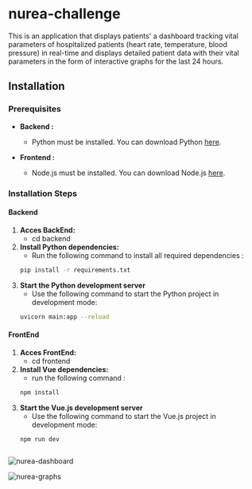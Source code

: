 # nurea-challenge

This is an application that displays patients' a dashboard tracking vital parameters of hospitalized patients (heart rate, temperature, blood pressure) in real-time and displays detailed patient data with their vital parameters in the form of interactive graphs for the last 24 hours.

## Installation

### Prerequisites

- **Backend :**
  - Python must be installed. You can download Python [here](https://www.python.org/downloads/).

- **Frontend :**
  - Node.js must be installed. You can download Node.js [here](https://nodejs.org/).
    
### Installation Steps

#### Backend

1. **Acces BackEnd:**
   - cd backend
2. **Install Python dependencies:**
   - Run the following command to install all required dependencies :
   ```bash
   pip install -r requirements.txt
3. **Start the Python development server**
   - Use the following command to start the Python project in development mode:
   ```bash
   uvicorn main:app --reload

#### FrontEnd

1. **Acces FrontEnd:**
   - cd frontend
2. **Install Vue dependencies:**
   - run the following command :
   ```bash
   npm install
3. **Start the Vue.js development server**
   - Use the following command to start the Vue.js project in development mode:
   ```bash
   npm run dev



![nurea-dashboard](https://github.com/user-attachments/assets/52994175-33c4-4b57-aeca-48edc16c8430)

![nurea-graphs](https://github.com/user-attachments/assets/d3507dae-1eff-4e3f-b5ff-741a9671e97e)


